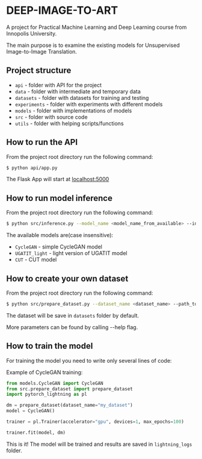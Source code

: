 # DEEP-IMAGE-TO-ART

A project for Practical Machine Learning and Deep Learning course from Innopolis University.

The main purpose is to examine the existing models for Unsupervised Image-to-Image Translation.

## Project structure

- `api` - folder with API for the project
- `data` - folder with intermediate and temporary data
- `datasets` - folder with datasets for training and testing
- `experiments` - folder with experiments with different models
- `models` - folder with implementations of models
- `src` - folder with source code
- `utils` - folder with helping scripts/functions

## How to run the API

From the project root directory run the following command:

```bash
$ python api/app.py
```

The Flask App will start at [localhost:5000](localhost:5000)

## How to run model inference

From the project root directory run the following command:

```bash
$ python src/inference.py --model_name <model_name_from_available> --input_path <path_to_input_image> --output_path <path_for_output_image>
```

The available models are(case insensitive):

- `CycleGAN` - simple CycleGAN model
- `UGATIT_light` - light version of UGATIT model
- `CUT` - CUT model

## How to create your own dataset

From the project root directory run the following command:

```bash
$ python src/prepare_dataset.py --dataset_name <dataset_name> --path_to_set_A <path_to_set_A> --path_to_set_B <path_to_set_B>
```

The dataset will be save in `datasets` folder by default.

More parameters can be found by calling --help flag.

## How to train the model

For training the model you need to write only several lines of code:

Example of CycleGAN training:
```python
from models.CycleGAN import CycleGAN
from src.prepare_dataset import prepare_dataset
import pytorch_lightning as pl

dm = prepare_dataset(dataset_name="my_dataset")
model = CycleGAN()

trainer = pl.Trainer(accelerator="gpu", devices=1, max_epochs=100)

trainer.fit(model, dm)
```

This is it! The model will be trained and results are saved in `lightning_logs` folder.